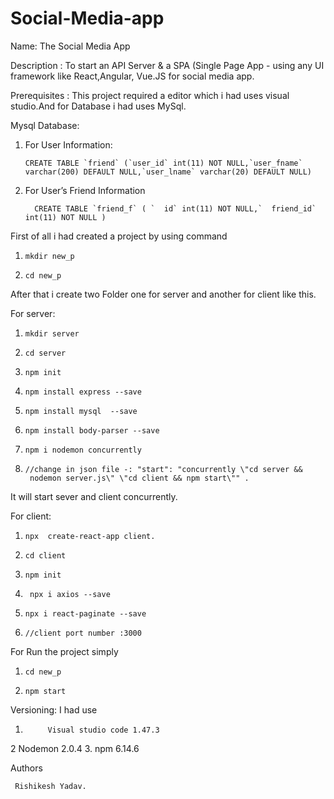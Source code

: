 # Social-Media-app
Name:
The Social Media App

Description :
To start an API Server & a SPA (Single Page App - using any UI framework like React,Angular, Vue.JS for social media app.

Prerequisites :
This project required a editor which i had uses visual studio.And for Database i had  uses MySql.

Mysql Database:
  
1. For User Information:

       CREATE TABLE `friend` (`user_id` int(11) NOT NULL,`user_fname` varchar(200) DEFAULT NULL,`user_lname` varchar(20) DEFAULT NULL)

2.  For User’s Friend Information

          CREATE TABLE `friend_f` ( `  id` int(11) NOT NULL,`  friend_id` int(11) NOT NULL ) 

First of all i had created a project by using command

1.     mkdir new_p
2.     cd new_p

After that i create two Folder one for server and another for client like  this.

For server:
1.     mkdir server
2.     cd server
3.     npm init
4.     npm install express --save
5.     npm install mysql  --save
6.     npm install body-parser --save
7.     npm i nodemon concurrently
8.     //change in json file -: "start": "concurrently \"cd server &&
        nodemon server.js\" \"cd client && npm start\"" .
It will start sever and client concurrently.
 

For client:

1.     npx  create-react-app client.
2.     cd client
3.     npm init
4.      npx i axios --save
5.     npx i react-paginate --save
6.     //client port number :3000

For Run the project simply
1.     cd new_p
2.     npm start


 Versioning:
I had use

1.          Visual studio code 1.47.3
2           Nodemon 2.0.4
3.          npm 6.14.6



Authors

     Rishikesh Yadav.

